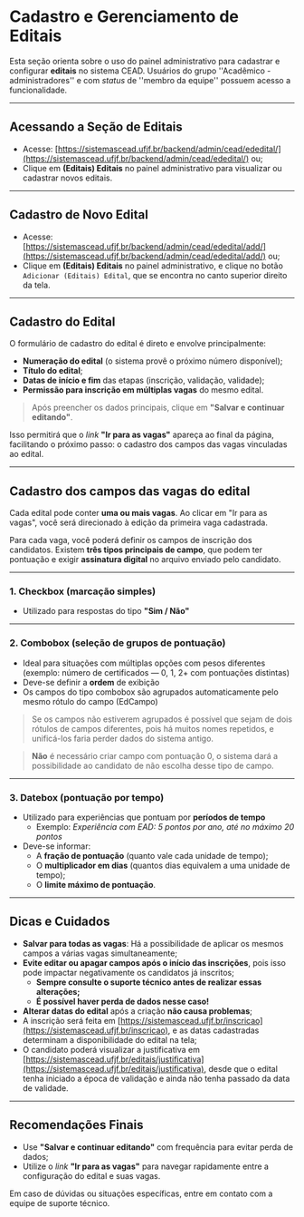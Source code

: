 # Cadastro e Gerenciamento de Editais

Esta seção orienta sobre o uso do painel administrativo para cadastrar e configurar **editais** no sistema CEAD. Usuários do grupo ''Acadêmico - administradores'' e com _status_ de ''membro da equipe'' possuem acesso a funcionalidade.

---

## Acessando a Seção de Editais

-   Acesse: [https://sistemascead.ufjf.br/backend/admin/cead/ededital/](https://sistemascead.ufjf.br/backend/admin/cead/ededital/) ou;
-   Clique em **(Editais) Editais** no painel administrativo para visualizar ou cadastrar novos editais.

---

## Cadastro de Novo Edital

-   Acesse: [https://sistemascead.ufjf.br/backend/admin/cead/ededital/add/](https://sistemascead.ufjf.br/backend/admin/cead/ededital/add/) ou;
-   Clique em **(Editais) Editais** no painel administrativo, e clique no botão `Adicionar (Editais) Edital`, que se encontra no canto superior direito da tela.

---

## Cadastro do Edital

O formulário de cadastro do edital é direto e envolve principalmente:

-   **Numeração do edital** (o sistema provê o próximo número disponível);
-   **Título do edital**;
-   **Datas de início e fim** das etapas (inscrição, validação, validade);
-   **Permissão para inscrição em múltiplas vagas** do mesmo edital.

> Após preencher os dados principais, clique em **"Salvar e continuar editando"**.

Isso permitirá que o _link_ **"Ir para as vagas"** apareça ao final da página, facilitando o próximo passo: o cadastro dos campos das vagas vinculadas ao edital.

---

## Cadastro dos campos das vagas do edital

Cada edital pode conter **uma ou mais vagas**. Ao clicar em "Ir para as vagas", você será direcionado à edição da primeira vaga cadastrada.

Para cada vaga, você poderá definir os campos de inscrição dos candidatos. Existem **três tipos principais de campo**, que podem ter pontuação e exigir **assinatura digital** no arquivo enviado pelo candidato.

---

### 1. Checkbox (marcação simples)

-   Utilizado para respostas do tipo **"Sim / Não"**

---

### 2. Combobox (seleção de grupos de pontuação)

-   Ideal para situações com múltiplas opções com pesos diferentes  
    (exemplo: número de certificados — 0, 1, 2+ com pontuações distintas)
-   Deve-se definir a **ordem** de exibição
-   Os campos do tipo combobox são agrupados automaticamente pelo mesmo rótulo do campo (EdCampo)

> Se os campos não estiverem agrupados é possível que sejam de dois rótulos de campos diferentes, pois há muitos nomes repetidos, e unificá-los faria perder dados do sistema antigo.

> **Não** é necessário criar campo com pontuação 0, o sistema dará a possibilidade ao candidato de não escolha desse tipo de campo.

---

### 3. Datebox (pontuação por tempo)

-   Utilizado para experiências que pontuam por **períodos de tempo**
    -   Exemplo: _Experiência com EAD: 5 pontos por ano, até no máximo 20 pontos_
-   Deve-se informar:
    -   A **fração de pontuação** (quanto vale cada unidade de tempo);
    -   O **multiplicador em dias** (quantos dias equivalem a uma unidade de tempo);
    -   O **limite máximo de pontuação**.

---

## Dicas e Cuidados

-   **Salvar para todas as vagas**: Há a possibilidade de aplicar os mesmos campos a várias vagas simultaneamente;
-   **Evite editar ou apagar campos após o início das inscrições**, pois isso pode impactar negativamente os candidatos já inscritos;
    -   **Sempre consulte o suporte técnico antes de realizar essas alterações;**
    -   **É possível haver perda de dados nesse caso!**
-   **Alterar datas do edital** após a criação **não causa problemas**;
-   A inscrição será feita em [https://sistemascead.ufjf.br/inscricao](https://sistemascead.ufjf.br/inscricao), e as datas cadastradas determinam a disponibilidade do edital na tela;
-   O candidato poderá visualizar a justificativa em [https://sistemascead.ufjf.br/editais/justificativa](https://sistemascead.ufjf.br/editais/justificativa), desde que o edital tenha iniciado a época de validação e ainda não tenha passado da data de validade.

---

## Recomendações Finais

-   Use **"Salvar e continuar editando"** com frequência para evitar perda de dados;
-   Utilize o _link_ **"Ir para as vagas"** para navegar rapidamente entre a configuração do edital e suas vagas.

Em caso de dúvidas ou situações específicas, entre em contato com a equipe de suporte técnico.
